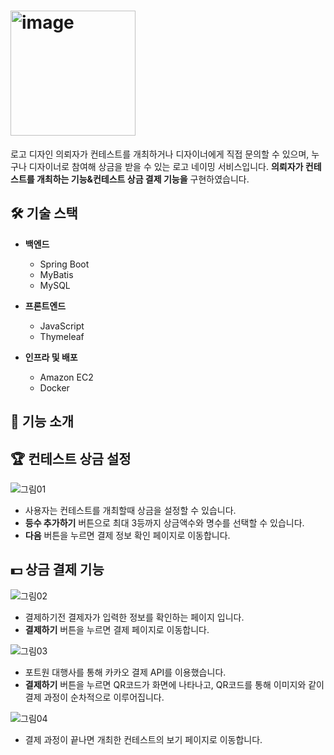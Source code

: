 # <img width="200" alt="image" src="https://github.com/user-attachments/assets/cb614de8-b69b-4e70-b68f-a9be8f2709c6">

로고 디자인 의뢰자가 컨테스트를 개최하거나 디자이너에게 직접 문의할 수 있으며, 누구나 디자이너로 참여해 상금을 받을 수 있는 로고 네이밍 서비스입니다. **의뢰자가 컨테스트를 개최하는 기능&컨테스트 상금 결제 기능을** 구현하였습니다. 

## 🛠️ 기술 스택

- **백엔드**
  - Spring Boot
  - MyBatis
  - MySQL

- **프론트엔드**
  - JavaScript
  - Thymeleaf

- **인프라 및 배포**
  - Amazon EC2
  - Docker

## 🚀 기능 소개


## 🏆 컨테스트 상금 설정

![그림01](https://github.com/user-attachments/assets/5bc7264d-2fe3-42c6-b416-dce6d0a3c3f4)


- 사용자는 컨테스트를 개최할때 상금을 설정할 수 있습니다.
- **등수 추가하기** 버튼으로 최대 3등까지 상금액수와 명수를 선택할 수 있습니다.
- **다음** 버튼을 누르면 결제 정보 확인 페이지로 이동합니다.


## 💵 상금 결제 기능

![그림02](https://github.com/user-attachments/assets/d718dad0-c163-4165-a3f2-fc0b0b9a585d)


- 결제하기전 결제자가 입력한 정보를 확인하는 페이지 입니다.
- **결제하기** 버튼을 누르면 결제 페이지로 이동합니다.


![그림03](https://github.com/user-attachments/assets/3bace458-1bd2-4871-9128-69b73fcd3406)


- 포트원 대행사를 통해 카카오 결제 API를 이용했습니다.
- **결제하기** 버튼을 누르면 QR코드가 화면에 나타나고, QR코드를 통해 이미지와 같이 결제 과정이 순차적으로 이루어집니다.


![그림04](https://github.com/user-attachments/assets/307bbeda-87fe-4016-a429-aca1c146aaf5)


- 결제 과정이 끝나면 개최한 컨테스트의 보기 페이지로 이동합니다.
